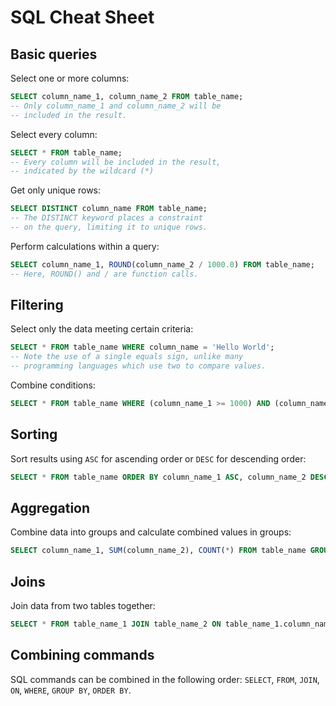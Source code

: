 SQL Cheat Sheet
===============

Basic queries
-------------

Select one or more columns:

```sql
SELECT column_name_1, column_name_2 FROM table_name;
-- Only column_name_1 and column_name_2 will be 
-- included in the result.
```

Select every column:

```sql
SELECT * FROM table_name;
-- Every column will be included in the result,
-- indicated by the wildcard (*)
```

Get only unique rows:

```sql
SELECT DISTINCT column_name FROM table_name;
-- The DISTINCT keyword places a constraint
-- on the query, limiting it to unique rows.
```

Perform calculations within a query:

```sql
SELECT column_name_1, ROUND(column_name_2 / 1000.0) FROM table_name;
-- Here, ROUND() and / are function calls.
```

Filtering
---------

Select only the data meeting certain criteria:

```sql
SELECT * FROM table_name WHERE column_name = 'Hello World';
-- Note the use of a single equals sign, unlike many
-- programming languages which use two to compare values.
```

Combine conditions:

```sql
SELECT * FROM table_name WHERE (column_name_1 >= 1000) AND (column_name_2 = 'A' OR column_name_2 = 'B');
```

Sorting
-------

Sort results using `ASC` for ascending order or `DESC` for descending order:

```sql
SELECT * FROM table_name ORDER BY column_name_1 ASC, column_name_2 DESC;
```

Aggregation
-----------

Combine data into groups and calculate combined values in groups:

```sql
SELECT column_name_1, SUM(column_name_2), COUNT(*) FROM table_name GROUP BY column_name_1;
```

Joins
-----

Join data from two tables together:

```sql
SELECT * FROM table_name_1 JOIN table_name_2 ON table_name_1.column_name = table_name_2.column_name;
```

Combining commands
------------------

SQL commands can be combined in the following order:
`SELECT`, `FROM`, `JOIN`, `ON`, `WHERE`, `GROUP BY`, `ORDER BY`.
